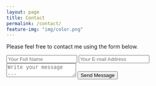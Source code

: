```yaml
---
layout: page
title: Contact
permalink: /contact/
feature-img: "img/color.png"
---
```


Please feel free to contact me using the form below.

<form action="https://getsimpleform.com/messages?form_api_token=f0c077a56170d38d6d43ccea4b4fd491" method="post">
  <!-- the redirect_to is optional, the form will redirect to the referrer on submission -->
  <input type='hidden' name='redirect_to' value='http://devon.henegar.me/thank-you/' />
  <input type='text' name='name' placeholder='Your Full Name' />
  <input type='email' name='email' placeholder='Your E-mail Address' />
  <textarea name='message' placeholder='Write your message ...'></textarea>
  <input type='submit' value='Send Message' />
</form>
